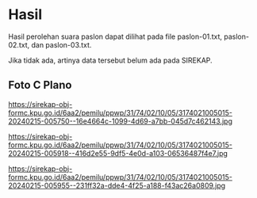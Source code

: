 # Hasil

Hasil perolehan suara paslon dapat dilihat pada file paslon-01.txt, paslon-02.txt, dan paslon-03.txt.

Jika tidak ada, artinya data tersebut belum ada pada SIREKAP.

## Foto C Plano

https://sirekap-obj-formc.kpu.go.id/6aa2/pemilu/ppwp/31/74/02/10/05/3174021005015-20240215-005750--16e4664c-1099-4d69-a7bb-045d7c462143.jpg

https://sirekap-obj-formc.kpu.go.id/6aa2/pemilu/ppwp/31/74/02/10/05/3174021005015-20240215-005918--416d2e55-9df5-4e0d-a103-06536487f4e7.jpg

https://sirekap-obj-formc.kpu.go.id/6aa2/pemilu/ppwp/31/74/02/10/05/3174021005015-20240215-005955--231ff32a-dde4-4f25-a188-f43ac26a0809.jpg
